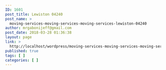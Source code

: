 ```yaml
---
ID: 1601
post_title: Lewiston 04240
post_name: >
  moving-services-moving-services-moving-services-lewiston-04240
author: mrgabonijeff@gmail.com
post_date: 2018-03-28 01:36:38
layout: page
link: >
  http://localhost/wordpress/moving-services-moving-services-moving-services-lewiston-04240/
published: true
tags: [ ]
categories: [ ]
---
```

